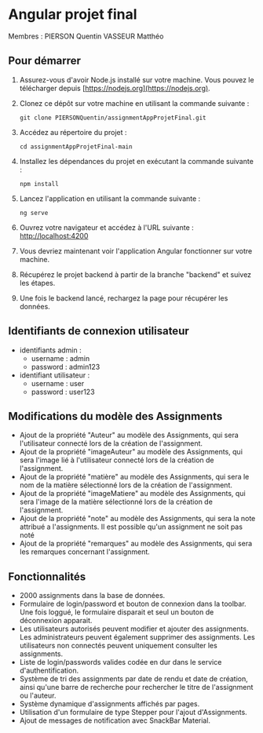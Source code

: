 # Angular projet final

Membres : 
PIERSON Quentin
VASSEUR Matthéo

## Pour démarrer 

1. Assurez-vous d'avoir Node.js installé sur votre machine. Vous pouvez le télécharger depuis [https://nodejs.org](https://nodejs.org).

2. Clonez ce dépôt sur votre machine en utilisant la commande suivante :
    ```
    git clone PIERSONQuentin/assignmentAppProjetFinal.git
    ```

3. Accédez au répertoire du projet :
    ```
    cd assignmentAppProjetFinal-main
    ```

4. Installez les dépendances du projet en exécutant la commande suivante :
    ```
    npm install
    ```

5. Lancez l'application en utilisant la commande suivante :
    ```
    ng serve
    ```

6. Ouvrez votre navigateur et accédez à l'URL suivante : [http://localhost:4200](http://localhost:4200)

7. Vous devriez maintenant voir l'application Angular fonctionner sur votre machine.

8. Récupérez le projet backend à partir de la branche "backend" et suivez les étapes.

9. Une fois le backend lancé, rechargez la page pour récupérer les données.


## Identifiants de connexion utilisateur 

- identifiants admin : 
    - username : admin
    - password : admin123
- identifiant utilisateur : 
    - username : user
    - password : user123

## Modifications du modèle des Assignments 

- Ajout de la propriété "Auteur" au modèle des Assignments, qui sera l'utilisateur connecté lors de la création de l'assignment.
- Ajout de la propriété "imageAuteur" au modèle des Assignments, qui sera l'image lié à l'utilisateur connecté lors de la création de l'assignment.
- Ajout de la propriété "matière" au modèle des Assignments, qui sera le nom de la matière sélectionné lors de la création de l'assignment.
- Ajout de la propriété "imageMatiere" au modèle des Assignments, qui sera l'image de la matière sélectionné lors de la création de l'assignment.
- Ajout de la propriété "note" au modèle des Assignments, qui sera la note attribué a l'assignments. Il est possible qu'un assignment ne soit pas noté
- Ajout de la propriété "remarques" au modèle des Assignments, qui sera les remarques concernant l'assignment.

## Fonctionnalités
- 2000 assignments dans la base de données.
- Formulaire de login/password et bouton de connexion dans la toolbar. Une fois loggué, le formulaire disparait et seul un bouton de déconnexion apparait.
- Les utilisateurs autorisés peuvent modifier et ajouter des assignments. Les administrateurs peuvent également supprimer des assignments. Les utilisateurs non connectés peuvent uniquement consulter les assignments.
- Liste de login/passwords valides codée en dur dans le service d'authentification.  
- Système de tri des assignments par date de rendu et date de création, ainsi qu'une barre de recherche pour rechercher le titre de l'assignment ou l'auteur.
- Système dynamique d'assignments affichés par pages.
- Utilisation d'un formulaire de type Stepper pour l'ajout d'Assignments.
- Ajout de messages de notification avec SnackBar Material.
